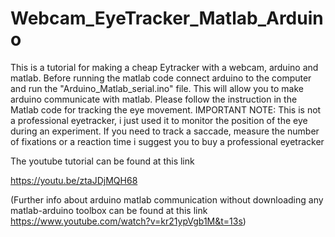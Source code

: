 # Webcam_EyeTracker_Matlab_Arduino
This is a tutorial for making a cheap Eytracker with a webcam, arduino and matlab. Before running the matlab code connect arduino to the computer and run the "Arduino_Matlab_serial.ino" file. This will allow you to make 
arduino communicate with matlab. Please follow the instruction in the Matlab code for 
tracking the eye movement. IMPORTANT NOTE: This is not a professional eyetracker, i just used it to monitor the position of the eye during an experiment.
If you need to track a saccade, measure the number of fixations or a reaction time i suggest you to buy a professional eyetracker

The youtube tutorial can be found at this link

https://youtu.be/ztaJDjMQH68

(Further info about arduino matlab communication without downloading any matlab-arduino toolbox
can be found at this link https://www.youtube.com/watch?v=kr21ypVgb1M&t=13s)

